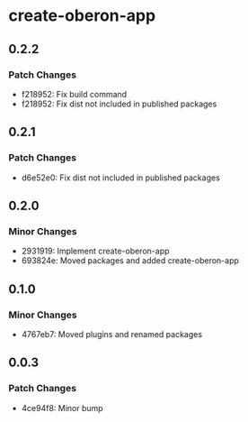 # create-oberon-app

## 0.2.2

### Patch Changes

- f218952: Fix build command
- f218952: Fix dist not included in published packages

## 0.2.1

### Patch Changes

- d6e52e0: Fix dist not included in published packages

## 0.2.0

### Minor Changes

- 2931919: Implement create-oberon-app
- 693824e: Moved packages and added create-oberon-app

## 0.1.0

### Minor Changes

- 4767eb7: Moved plugins and renamed packages

## 0.0.3

### Patch Changes

- 4ce94f8: Minor bump

